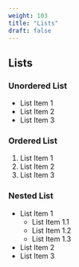 ```yaml
---
weight: 103
title: "Lists"
draft: false
---
```


## Lists

### Unordered List

* List Item 1
* List Item 2
* List Item 3

### Ordered List

1. List Item 1
2. List Item 2
3. List Item 3

### Nested List

* List Item 1
  * List Item 1.1
  * List Item 1.2
  * List Item 1.3
* List Item 2
* List Item 3